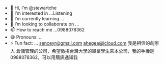 - 👋 Hi, I’m @stewartche
- 👀 I’m interested in ...Listening
- 🌱 I’m currently learning ...
- 💞️ I’m looking to collaborate on ...
- 📫 How to reach me ...0988078362
- 😄 Pronouns: ...
- ⚡ Fun fact: ...
senceyr@gmail.com
ahegea@icloud.com
我是相信的創辦人
倉儲管理的公司，希望徵招台灣大學的畢業學生來本公司，我的手機是0988078362，可以用簡訊通知我
<!---
stewartche/stewartche is a ✨ special ✨ repository because its `README.md` (this file) appears on your GitHub profile.
You can click the Preview link to take a look at your changes.
--->
